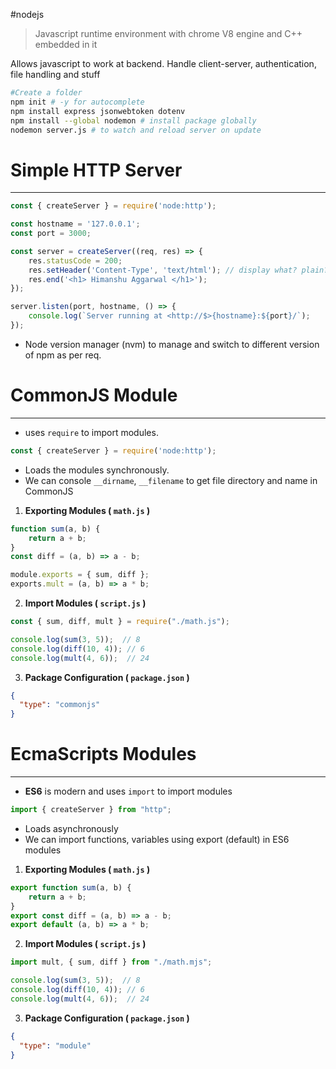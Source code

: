 #nodejs 

> Javascript runtime environment with chrome V8 engine and C++ embedded in it

Allows javascript to work at backend. Handle client-server, authentication, file handling and stuff

```bash
#Create a folder
npm init # -y for autocomplete
npm install express jsonwebtoken dotenv
npm install --global nodemon # install package globally
nodemon server.js # to watch and reload server on update
```

# Simple HTTP Server
---

```js
const { createServer } = require('node:http');

const hostname = '127.0.0.1';
const port = 3000;

const server = createServer((req, res) => {
    res.statusCode = 200;
    res.setHeader('Content-Type', 'text/html'); // display what? plain? html?
    res.end('<h1> Himanshu Aggarwal </h1>');
});

server.listen(port, hostname, () => {
    console.log(`Server running at <http://$>{hostname}:${port}/`);
});
```

- Node version manager (nvm) to manage and switch to different version of npm as per req.

# CommonJS Module
---
- uses `require` to import modules.
```js
const { createServer } = require('node:http');
```

- Loads the modules synchronously.
- We can console `__dirname`, `__filename` to get file directory and name in CommonJS

1. **Exporting Modules ( `math.js` )**
```js
function sum(a, b) {
    return a + b;
}
const diff = (a, b) => a - b;

module.exports = { sum, diff };
exports.mult = (a, b) => a * b;
```

2. **Import Modules ( `script.js` )**
```js
const { sum, diff, mult } = require("./math.js");

console.log(sum(3, 5));  // 8
console.log(diff(10, 4)); // 6
console.log(mult(4, 6));  // 24
```

3. **Package Configuration ( `package.json` )**
```json
{
  "type": "commonjs"
}
```

# EcmaScripts Modules
---
- **ES6** is modern and uses `import` to import modules
```jsx
import { createServer } from "http";
```

- Loads asynchronously
- We can import functions, variables using export (default) in ES6 modules

1. **Exporting Modules ( `math.js` )**
```js
export function sum(a, b) {
    return a + b;
}
export const diff = (a, b) => a - b;
export default (a, b) => a * b;
```

2. **Import Modules ( `script.js` )**
```js
import mult, { sum, diff } from "./math.mjs";

console.log(sum(3, 5));  // 8
console.log(diff(10, 4)); // 6
console.log(mult(4, 6));  // 24
```

3. **Package Configuration ( `package.json` )**
```json
{
  "type": "module"
}
```
